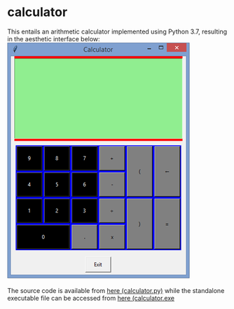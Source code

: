 # calculator

This entails an arithmetic calculator implemented using Python 3.7, resulting in the aesthetic interface below:
![alt text](Capture.PNG)

The source code is available from [here (calculator.py)](calculator.py) while the standalone executable file can be accessed from [here (calculator.exe](calculator.exe)
